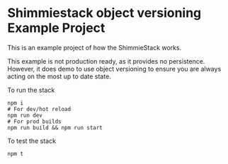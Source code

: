 # Shimmiestack object versioning Example Project

This is an example project of how the ShimmieStack works.

This example is not production ready, as it provides no persistence. 
However, it does demo to use object versioning to ensure you are always acting on the most up to date state. 

To run the stack
```shell
npm i
# For dev/hot reload
npm run dev
# For prod builds
npm run build && npm run start
```

To test the stack
```shell
npm t
```
